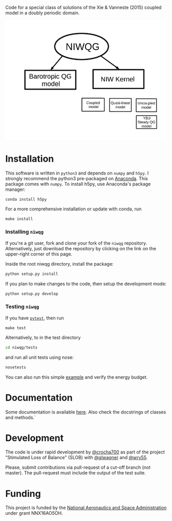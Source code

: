 Code for a special class of solutions of the Xie & Vanneste (2015) coupled model in a doubly periodic domain.

<img src="./docs/figs/organogram.png" alt="NIWQG organogram"  width="500">

# Installation
This software is written in `python3` and depends on `numpy` and `h5py`. I strongly
recommend the python3 pre-packaged on [Anaconda](https://www.continuum.io/downloads).
This package comes with `numpy`. To install h5py, use Anaconda's package manager:
```bash
conda install h5py
```

For a more comprehensive installation or update with conda, run
```
make install
```

### Installing `niwqg`

If you're a git user, fork and clone your fork of the `niwqg` repository.
Alternatively, just download the repository by clicking on the link on the
upper-right corner of this page.

Inside the root niwqg directory, install the package:

```bash
python setup.py install
```

If you plan to make changes to the code, then setup the development mode:

```bash
python setup.py develop
```

### Testing `niwqg`
If you have [`pytest`](https://docs.pytest.org/en/latest/), then run
```
make test
```
Alternatively, to in the test directory
```bash
cd niwqg/tests
```
and run all unit tests using nose:
```bash
nosetests
```

You can also run this simple [example](./examples/LambDipole_CoupledModel.ipynb)
and verify the energy budget.

# Documentation
Some documentation is available [here](docs/Index.ipynb).  Also  check the docstrings of
classes and methods.`

# Development
The code is under rapid development by [@crocha700](https://github.com/crocha700)
as part of the project "Stimulated Loss of Balance" (SLOB) with
[@glwagner](https://github.com/glwagner) and [@wry55](https://github.com/wry55).

Please, submit contributions via pull-request of
a cut-off branch (not master). The pull-request must include the output of the test suite.

# Funding
This project is funded by the [National Aeronautics and Space Administration](https://www.nasa.gov) under grant NNX16AO5OH.

